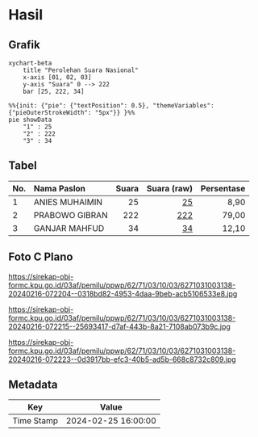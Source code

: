 # Hasil

## Grafik

```mermaid
xychart-beta
    title "Perolehan Suara Nasional"
    x-axis [01, 02, 03]
    y-axis "Suara" 0 --> 222
    bar [25, 222, 34]
```

```mermaid
%%{init: {"pie": {"textPosition": 0.5}, "themeVariables": {"pieOuterStrokeWidth": "5px"}} }%%
pie showData
    "1" : 25
    "2" : 222
    "3" : 34
```

## Tabel

| No. | Nama Paslon    | Suara | Suara (raw) | Persentase |
|:--- |:-------------- | -----:| -----------:| ----------:|
| 1   | ANIES MUHAIMIN | 25    | [25][p-1]   | 8,90       |
| 2   | PRABOWO GIBRAN | 222   | [222][p-2]  | 79,00      |
| 3   | GANJAR MAHFUD  | 34    | [34][p-3]   | 12,10      |


[p-1]: https://github.com/gigit-pemilu/pemilu-2024/blob/main/pilpres/hitung-suara/sub/62-kalimantan-tengah/sub/71-kota-palangkaraya/sub/03-jekan-raya/sub/1003-bukit-tunggal/sub/138-tps/sub/paslon-1.txt
[p-2]: https://github.com/gigit-pemilu/pemilu-2024/blob/main/pilpres/hitung-suara/sub/62-kalimantan-tengah/sub/71-kota-palangkaraya/sub/03-jekan-raya/sub/1003-bukit-tunggal/sub/138-tps/sub/paslon-2.txt
[p-3]: https://github.com/gigit-pemilu/pemilu-2024/blob/main/pilpres/hitung-suara/sub/62-kalimantan-tengah/sub/71-kota-palangkaraya/sub/03-jekan-raya/sub/1003-bukit-tunggal/sub/138-tps/sub/paslon-3.txt

## Foto C Plano

https://sirekap-obj-formc.kpu.go.id/03af/pemilu/ppwp/62/71/03/10/03/6271031003138-20240216-072204--0318bd82-4953-4daa-9beb-acb5106533e8.jpg

https://sirekap-obj-formc.kpu.go.id/03af/pemilu/ppwp/62/71/03/10/03/6271031003138-20240216-072215--25693417-d7af-443b-8a21-7108ab073b9c.jpg

https://sirekap-obj-formc.kpu.go.id/03af/pemilu/ppwp/62/71/03/10/03/6271031003138-20240216-072223--0d3917bb-efc3-40b5-ad5b-668c8732c809.jpg


## Metadata

| Key        | Value               |
| ---------- | ------------------- |
| Time Stamp | 2024-02-25 16:00:00 |



